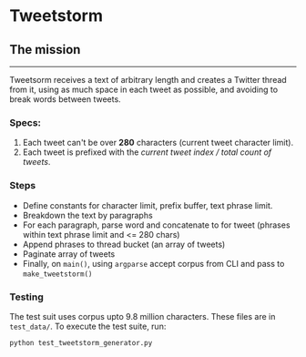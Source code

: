 # Tweetstorm

## The mission

-----

Tweetsorm receives a text of arbitrary length and creates a Twitter thread from it, using as much space in each tweet as possible, and avoiding to break words between tweets.

### Specs:

1. Each tweet can't be over **280** characters (current tweet character limit).
2. Each tweet is prefixed with the *current tweet index / total count of tweets*.


### Steps

- Define constants for character limit, prefix buffer, text phrase limit.
- Breakdown the text by paragraphs
- For each paragraph, parse word and concatenate to for tweet (phrases within text phrase limit and <= 280 chars)
- Append phrases to thread bucket (an array of tweets)
- Paginate array of tweets
- Finally, on `main()`, using `argparse` accept corpus from CLI and pass to `make_tweetstorm()`

### Testing

The test suit uses corpus upto 9.8 million characters. These files are in `test_data/`. To execute the test suite, run:

```shell
python test_tweetstorm_generator.py
```
